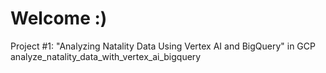 # Welcome :)

Project #1: "Analyzing Natality Data Using Vertex AI and BigQuery" in GCP
analyze_natality_data_with_vertex_ai_bigquery
